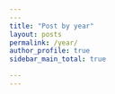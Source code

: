 ```yaml
---
​---
title: "Post by year"
layout: posts
permalink: /year/
author_profile: true
sidebar_main_total: true

​---
---
```


